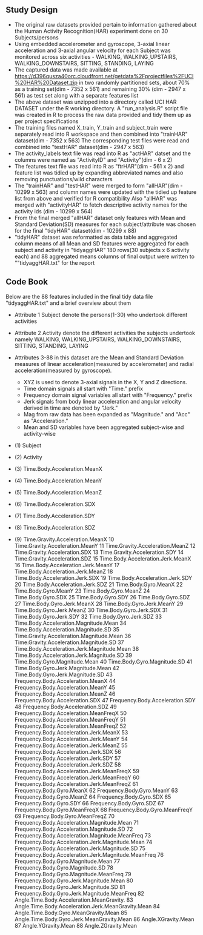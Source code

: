 ## Study Design

- The original raw datasets provided pertain to information gathered about the Human Activity Recognition(HAR) experiment done on 30 Subjects/persons
- Using embedded accelerometer and gyroscope, 3-axial linear acceleration and 3-axial angular velocity for each Subject was monitored across six activities - 
WALKING, WALKING_UPSTAIRS, WALKING_DOWNSTAIRS, SITTING, STANDING, LAYING
- The captured data was made available at https://d396qusza40orc.cloudfront.net/getdata%2Fprojectfiles%2FUCI%20HAR%20Dataset.zip in two randomly partitioned sets, 
about 70% as a training set(dim - 7352 x 561) and remaining 30% (dim - 2947 x 561) as test set along with a separate features list 
- The above dataset was unzipped into a directory called UCI HAR DATASET under the R working directory. A "run_analysis.R" script file was created in R to process
the raw data provided and tidy them up as per project specifications
- The training files named X_train, Y_train and subject_train were separately read into R workspace and then combined into "trainHAR" dataset(dim - 7352 x 563)
The corresponding test files were read and combined into "testHAR" dataset(dim - 2947 x 563)
- The activity_labels text file was read into R as "actHAR" datset and the columns were named as "ActivityID" and "Activity"(dim - 6 x 2) 	
- The features text file was read into R as "ftrHAR"(dim - 561 x 2) and feature list was tidied up by expanding abbreviated names and also removing punctuations/wild characters
- The "trainHAR" and "testHAR" were merged to form "allHAR"(dim - 10299 x 563) and column names were updated with the tidied up feature list from above and verified for R compatibility
Also "allHAR" was merged with "activityHAR" to fetch descriptive activity names for the activity ids (dim - 10299 x 564)
- From the final merged "allHAR" dataset only features with Mean and Standard Deviation(SD) measures for each subject/attribute was chosen for the final "tidyHAR" dataset(dim - 10299 x 88)
- "tidyHAR" dataset was reformatted as data table and aggregated column means of all Mean and SD features were aggregated for each subject and activity in 
"tidyaggHAR" 180 rows(30 subjects x 6 activity each)  and 88 aggregated means columns of final output were written to ""tidyaggHAR.txt" for the report

## Code Book

Below are the 88 features included in the final tidy data file "tidyaggHAR.txt" and a brief overview about them

- Attribute 1 Subject denote the persons(1-30) who undertook different activities
- Attribute 2 Activity denote the different activities the subjects undertook namely WALKING, WALKING_UPSTAIRS, WALKING_DOWNSTAIRS, SITTING, STANDING, LAYING
- Attributes 3-88 in this dataset are the Mean and Standard Deviation measures of linear acceleration(measured by accelerometer) and radial acceleration(measured by gyroscope). 
	- XYZ is used to denote 3-axial signals in the X, Y and Z directions.
	- Time domain signals all start with "Time." prefix
	- Frequency domain signal variables all start with "Frequency." prefix
	- Jerk signals from body linear acceleration and angular velocity derived in time are denoted by "Jerk."
	- Mag from raw data has been expanded as "Magnitude." and "Acc" as "Acceleration."
	- Mean and SD variables have been aggregated subject-wise and activity-wise 

- (1) Subject
- (2) Activity
- (3) Time.Body.Acceleration.MeanX
- (4) Time.Body.Acceleration.MeanY
- (5) Time.Body.Acceleration.MeanZ
- (6) Time.Body.Acceleration.SDX
- (7) Time.Body.Acceleration.SDY
- (8) Time.Body.Acceleration.SDZ
- (9) Time.Gravity.Acceleration.MeanX
10 Time.Gravity.Acceleration.MeanY
11 Time.Gravity.Acceleration.MeanZ
12 Time.Gravity.Acceleration.SDX
13 Time.Gravity.Acceleration.SDY
14 Time.Gravity.Acceleration.SDZ
15 Time.Body.Acceleration.Jerk.MeanX
16 Time.Body.Acceleration.Jerk.MeanY
17 Time.Body.Acceleration.Jerk.MeanZ
18 Time.Body.Acceleration.Jerk.SDX
19 Time.Body.Acceleration.Jerk.SDY
20 Time.Body.Acceleration.Jerk.SDZ
21 Time.Body.Gyro.MeanX
22 Time.Body.Gyro.MeanY
23 Time.Body.Gyro.MeanZ
24 Time.Body.Gyro.SDX
25 Time.Body.Gyro.SDY
26 Time.Body.Gyro.SDZ
27 Time.Body.Gyro.Jerk.MeanX
28 Time.Body.Gyro.Jerk.MeanY
29 Time.Body.Gyro.Jerk.MeanZ
30 Time.Body.Gyro.Jerk.SDX
31 Time.Body.Gyro.Jerk.SDY
32 Time.Body.Gyro.Jerk.SDZ
33 Time.Body.Acceleration.Magnitude.Mean
34 Time.Body.Acceleration.Magnitude.SD
35 Time.Gravity.Acceleration.Magnitude.Mean
36 Time.Gravity.Acceleration.Magnitude.SD
37 Time.Body.Acceleration.Jerk.Magnitude.Mean
38 Time.Body.Acceleration.Jerk.Magnitude.SD
39 Time.Body.Gyro.Magnitude.Mean
40 Time.Body.Gyro.Magnitude.SD
41 Time.Body.Gyro.Jerk.Magnitude.Mean
42 Time.Body.Gyro.Jerk.Magnitude.SD
43 Frequency.Body.Acceleration.MeanX
44 Frequency.Body.Acceleration.MeanY
45 Frequency.Body.Acceleration.MeanZ
46 Frequency.Body.Acceleration.SDX
47 Frequency.Body.Acceleration.SDY
48 Frequency.Body.Acceleration.SDZ
49 Frequency.Body.Acceleration.MeanFreqX
50 Frequency.Body.Acceleration.MeanFreqY
51 Frequency.Body.Acceleration.MeanFreqZ
52 Frequency.Body.Acceleration.Jerk.MeanX
53 Frequency.Body.Acceleration.Jerk.MeanY
54 Frequency.Body.Acceleration.Jerk.MeanZ
55 Frequency.Body.Acceleration.Jerk.SDX
56 Frequency.Body.Acceleration.Jerk.SDY
57 Frequency.Body.Acceleration.Jerk.SDZ
58 Frequency.Body.Acceleration.Jerk.MeanFreqX
59 Frequency.Body.Acceleration.Jerk.MeanFreqY
60 Frequency.Body.Acceleration.Jerk.MeanFreqZ
61 Frequency.Body.Gyro.MeanX
62 Frequency.Body.Gyro.MeanY
63 Frequency.Body.Gyro.MeanZ
64 Frequency.Body.Gyro.SDX
65 Frequency.Body.Gyro.SDY
66 Frequency.Body.Gyro.SDZ
67 Frequency.Body.Gyro.MeanFreqX
68 Frequency.Body.Gyro.MeanFreqY
69 Frequency.Body.Gyro.MeanFreqZ
70 Frequency.Body.Acceleration.Magnitude.Mean
71 Frequency.Body.Acceleration.Magnitude.SD
72 Frequency.Body.Acceleration.Magnitude.MeanFreq
73 Frequency.Body.Acceleration.Jerk.Magnitude.Mean
74 Frequency.Body.Acceleration.Jerk.Magnitude.SD
75 Frequency.Body.Acceleration.Jerk.Magnitude.MeanFreq
76 Frequency.Body.Gyro.Magnitude.Mean
77 Frequency.Body.Gyro.Magnitude.SD
78 Frequency.Body.Gyro.Magnitude.MeanFreq
79 Frequency.Body.Gyro.Jerk.Magnitude.Mean
80 Frequency.Body.Gyro.Jerk.Magnitude.SD
81 Frequency.Body.Gyro.Jerk.Magnitude.MeanFreq
82 Angle.Time.Body.Acceleration.MeanGravity.
83 Angle.Time.Body.Acceleration.Jerk.MeanGravity.Mean
84 Angle.Time.Body.Gyro.MeanGravity.Mean
85 Angle.Time.Body.Gyro.Jerk.MeanGravity.Mean
86 Angle.XGravity.Mean
87 Angle.YGravity.Mean
88 Angle.ZGravity.Mean
